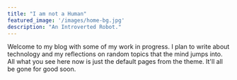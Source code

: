 ```yaml
---
title: "I am not a Human"
featured_image: '/images/home-bg.jpg'
description: "An Introverted Robot."
---
```

Welcome to my blog with some of my work in progress. I plan to write about technology and my reflections on random topics that the mind jumps into.
All what you see here now is just the default pages from the theme. It'll all be gone for good soon.
